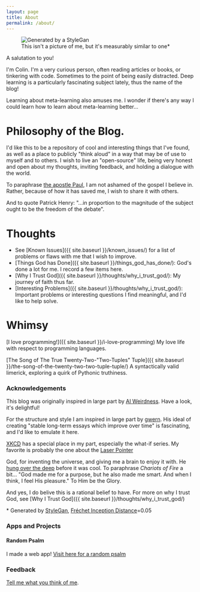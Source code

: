 ```yaml
---
layout: page
title: About
permalink: /about/
---
```


<figure>
  <img src="{{ site.baseurl }}/images/00053000_iterations_stylegan_me.png" alt="Generated by a StyleGan"/>
  <figcaption>This isn't a picture of me, but it's measurably similar to one*</figcaption>
</figure>


A salutation to you!

I'm Colin. I'm a very curious person, often reading articles or books, or tinkering with code. Sometimes to the point of being easily distracted. Deep learning is a particularly fascinating subject lately, thus the name of the blog! 

Learning about meta-learning also amuses me. I wonder if there's any way I could learn how to learn about meta-learning better...


# Philosophy of the Blog.

I'd like this to be a repository of cool and interesting things that I've found, as well as a place to publicly "think aloud" in a way that may be of use to myself and to others. I wish to live an "open-source" life, being very honest and open about my thoughts, inviting feedback, and holding a dialogue with the world. 

To paraphrase [the apostle Paul](https://www.biblegateway.com/passage/?search=Romans+1%3A16&version=ESV), I am not ashamed of the gospel I believe in. Rather, because of how it has saved me, I wish to share it with others.

And to quote Patrick Henry: "...in proportion to the magnitude of the subject ought to be the freedom of the debate".

# Thoughts 
* See [Known Issues]({{ site.baseurl }}/known_issues/) for a list of problems or flaws with me that I wish to improve. 
* [Things God has Done]({{ site.baseurl }}/things_god_has_done/): God's done a lot for me. I record a few items here.
* [Why I Trust God]({{ site.baseurl }}/thoughts/why_i_trust_god/): My journey of faith thus far. 
* [Interesting Problems]({{ site.baseurl }}/thoughts/why_i_trust_god/): Important problems or interesting questions I find meaningful, and I'd like to help solve.

# Whimsy
[I love programming!]({{ site.baseurl }}/i-love-programming) My love life with respect to programming languages.

[The Song of The True Twenty-Two-"Two-Tuples" Tuple]({{ site.baseurl }}/the-song-of-the-twenty-two-two-tuple-tuple/) A syntactically valid limerick, exploring a quirk of Pythonic truthiness.

### Acknowledgements
This blog was originally inspired in large part by [AI Weirdness](http://aiweirdness.com). Have a look, it's delightful!

For the structure and style I am inspired in large part by [gwern](https://www.gwern.net/About). His ideal of creating "stable long-term essays which improve over time" is fascinating, and I'd like to emulate it here.

[XKCD](https://xkcd.com) has a special place in my part, especially the what-if series. My favorite is probably the one about the [Laser Pointer](https://what-if.xkcd.com/13/)

God, for inventing the universe, and giving me a brain to enjoy it with. He [hung over the deep](https://www.biblegateway.com/passage/?search=Genesis+1:2&version=ESV) before it was cool. To paraphrase _Chariots of Fire_ a bit... "God made me for a purpose, but he also made me smart. And when I think, I feel His pleasure." To Him be the Glory.

And yes, I do belive this is a rational belief to have. For more on why I trust God, see [Why I Trust God]({{ site.baseurl }}/thoughts/why_i_trust_god/)

\* Generated by [StyleGan](https://arxiv.org/abs/1812.04948), [Fréchet Inception Distance](https://nealjean.com/ml/frechet-inception-distance/)=0.05

### Apps and Projects

#### Random Psalm
I made a web app! [Visit here for a random psalm](http://random-psalm.appspot.com/)


### Feedback
[Tell me what you think of me](https://forms.gle/Hmod45m5fz4Ux6979).
